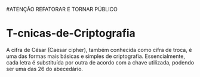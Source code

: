 #ATENÇÃO REFATORAR E TORNAR PÚBLICO
# T-cnicas-de-Criptografia
A cifra de César (Caesar cipher), também conhecida como cifra de troca, é uma das formas mais básicas e simples de criptografia. Essencialmente, cada letra é substituída por outra de acordo com a chave utilizada, podendo ser uma das 26 do abecedário. 
